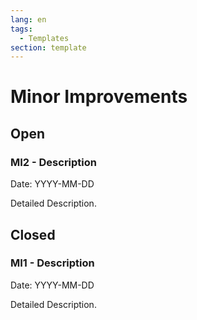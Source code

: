 ```yaml
---
lang: en
tags:
  - Templates
section: template
---
```

# Minor Improvements

## Open

### MI2 - Description
Date: YYYY-MM-DD

Detailed Description.

## Closed

### MI1 - Description
Date: YYYY-MM-DD

Detailed Description.
